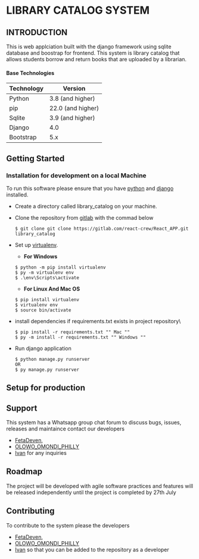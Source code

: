 # LIBRARY CATALOG SYSTEM

## INTRODUCTION
This is web applciation built with the django framework using sqlite database and boostrap for frontend.
This system is library catalog that allows students borrow and return books that are uploaded by a librarian.

#### Base Technologies

| Technology | Version             |
| ---------- | --------------------|
| Python     | 3.8 (and higher)    |
| pip        | 22.0 (and higher)   |
| Sqlite     | 3.9 (and higher)    |
| Django     | 4.0                 |
| Bootstrap  | 5.x                 | 

## Getting Started

### Installation for development on a local Machine
To run this software please ensure that you have [python](https://www.python.org/) and [django](https://docs.djangoproject.com/) installed.

- Create a directory called library_catalog on your machine.
- Clone the repository from [gitlab](https://gitlab.com/) with the commad below
    ```
    $ git clone git clone https://gitlab.com/react-crew/React_APP.git library_catalog
    ```
- Set up [virtualenv](https://virtualenv.pypa.io/).
   - **For Windows** 
    ```
    $ python -m pip install virtualenv
    $ py -m virtualenv env
    $ .\env\Scripts\activate
    ```

    - **For Linux And Mac OS** 
    ```
    $ pip install virtualenv
    $ virtualenv env
    $ source bin/activate
    ```
- install dependencies if requirements.txt exists in project repository\
    ```
    $ pip install -r requirements.txt "" Mac "" 
    $ py -m install -r requirements.txt "" Windows ""
    ```
- Run django application
    ```
    $ python manage.py runserver
    OR
    $ py manage.py runserver
    ```

## Setup for production

## Support
This system has a Whatsapp group chat forum to discuss bugs, issues, releases and maintaince contact our developers 
- [FetaDeven](devenfeta19@gmail.com),
- [OLOWO_OMONDI_PHILLY](https://gitlab.com/users/Phillo11/activity) 
- [Ivan](https://gitlab.com/okwareivan.m)
for any inquiries


## Roadmap
The project will be developed with agile software practices and features will be released independently until the project is completed by 27th July

## Contributing
To contribute to the system please the developers 
- [FetaDeven](devenfeta19@gmail.com),
- [OLOWO_OMONDI_PHILLY](https://gitlab.com/users/Phillo11/activity) 
- [Ivan](https://gitlab.com/okwareivan.m)
so that you can be added to the repository as a developer
